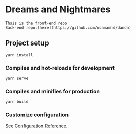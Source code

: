 # Dreams and Nightmares
```
Thsis is the front-end repo
Back-end repo:[here](https://github.com/osamamhd/dandn)
```
## Project setup
```
yarn install
```

### Compiles and hot-reloads for development
```
yarn serve
```

### Compiles and minifies for production
```
yarn build
```

### Customize configuration
See [Configuration Reference](https://cli.vuejs.org/config/).
